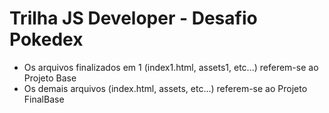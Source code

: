 # Trilha JS Developer - Desafio Pokedex

- Os arquivos finalizados em 1 (index1.html, assets1, etc...) referem-se ao Projeto Base
- Os demais arquivos (index.html, assets, etc...) referem-se ao Projeto FinalBase
